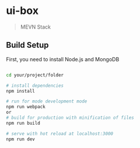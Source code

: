 # ui-box

> MEVN Stack

## Build Setup

First, you need to install Node.js and MongoDB

``` bash

cd your/project/folder

# install dependencies
npm install

# run for mode development mode
npm run webpack
or
# build for production with minification of files
npm run build

# serve with hot reload at localhost:3000
npm run dev

```
